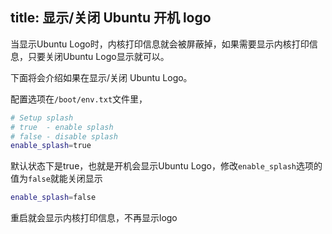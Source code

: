 title: 显示/关闭 Ubuntu 开机 logo
---

 当显示Ubuntu Logo时，内核打印信息就会被屏蔽掉，如果需要显示内核打印信息，只要关闭Ubuntu Logo显示就可以。

 下面将会介绍如果在显示/关闭 Ubuntu Logo。

配置选项在`/boot/env.txt`文件里，

```sh
# Setup splash
# true  - enable splash
# false - disable splash
enable_splash=true
```

默认状态下是true，也就是开机会显示Ubuntu Logo，修改`enable_splash`选项的值为`false`就能关闭显示

```sh
enable_splash=false
```

重启就会显示内核打印信息，不再显示logo


